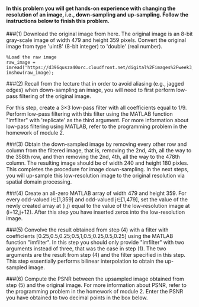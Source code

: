 #### In this problem you will get hands-on experience with changing the resolution of an image, i.e., down-sampling and up-sampling. Follow the instructions below to finish this problem.

###(1) 
Download the original image from here. 
The original image is an 8-bit gray-scale image of width 479 and height 359 pixels. 
Convert the original image from type 'uint8' (8-bit integer) to 'double' (real number).

~~~
%Load the raw image
raw_image = imread('https://d396qusza40orc.cloudfront.net/digital%2Fimages%2Fweek3_quizzes%2Foriginal_quiz.jpg');
imshow(raw_image);
~~~

###(2) 
Recall from the lecture that in order to avoid aliasing (e.g., jagged edges) when down-sampling an image, 
you will need to first perform low-pass filtering of the original image.

For this step, create a 3×3 low-pass filter with all coefficients equal to 1/9. 
Perform low-pass filtering with this filter using the MATLAB function "imfilter" with 'replicate' as the third argument. 
For more information about low-pass filtering using MATLAB, refer to the programming problem in the homework of module 2.

###(3) 
Obtain the down-sampled image by removing every other row and column from the filtered image, that is, 
removing the 2nd, 4th, all the way to the 358th row, and then removing the 2nd, 4th, all the way to the 478th column. 
The resulting image should be of width 240 and height 180 pixles. This completes the procedure for image down-sampling. 
In the next steps, you will up-sample this low-resolution image to the original resolution via spatial domain processing.

###(4) 
Create an all-zero MATLAB array of width 479 and height 359. 
For every odd-valued i∈[1,359] and odd-valued j∈[1,479], set the value of the newly created array at (i,j) 
equal to the value of the low-resolution image at (i+12,j+12). 
After this step you have inserted zeros into the low-resolution image.

###(5) 
Convolve the result obtained from step (4) with a filter with coefficients [0.25,0.5,0.25;0.5,1,0.5;0.25,0.5,0.25] 
using the MATLAB function "imfilter". 
In this step you should only provide "imfilter" with two arguments instead of three, that was the case in step (1). 
The two arguments are the result from step (4) and the filter specified in this step. 
This step essentially performs bilinear interpolation to obtain the up-sampled image.

###(6) 
Compute the PSNR between the upsampled image obtained from step (5) and the original image. 
For more information about PSNR, refer to the programming problem in the homework of module 2. 
Enter the PSNR you have obtained to two decimal points in the box below.
